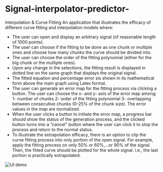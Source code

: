 # Signal-interpolator-predictor-

Interpolation & Curve Fitting
An application that illustrates the efficacy of different curve fitting and interpolation models
where:
- The user can open and display an arbitrary signal (of reasonable length of 1000 points).
- The user can choose if the fitting to be done as one chunk or multiple ones and choose how many chunks the curve should be divided into.
- The user can choose the order of the fitting polynomial (either for the big chunk or the multiple ones).
- Upon any change in the selections, the fitting result is displayed in dotted line on the same graph that displays the original signal.
- The fitted equation and percentage error sis shown in its mathematical form above the main graph using Latex format. 
- The user can generate an error map for the fitting process via clicking a button. The user can choose the x- and y- axis of
the error map among: 1- number of chunks
                     2- order of the fitting polynomial
                     3- overlapping between consecutive chunks (0-25% of the chunk size). The error values in the map are normalized.
- When the user clicks a button to initiate the error map, a progress bar should show the status of the generation process, and the clicked button turns into a “cancel” button where the user can click it to stop the process and return to the normal status.
- To illustrate the extrapolation efficacy, there is an option to clip the curve fitting process into only portion of the open signal. For example, apply the fitting process on only 50% or 60%,...or 90% of the signal. Then, the fitted curve should be plotted for the whole signal. i.e., the last portion is practically extrapolated.



![UI demo](https://user-images.githubusercontent.com/61358818/154854986-b97f38b3-8648-4627-8795-1f5b32530445.gif)
